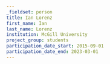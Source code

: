 ```yaml
---
_fieldset: person
title: Ian Lorenz
first_name: Ian
last_name: Lorenz
institution: McGill University
project_group: students
participation_date_start: 2015-09-01
participation_date_end: 2023-03-01
---
```

